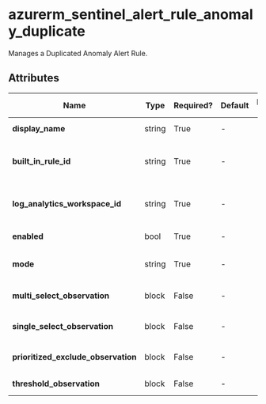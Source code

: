 # azurerm_sentinel_alert_rule_anomaly_duplicate

Manages a Duplicated Anomaly Alert Rule.

## Attributes

| Name | Type | Required? | Default  | possible values | Description |
| ---- | ---- | --------- | -------- | ----------- | ----------- |
| **display_name** | string | True | -  |  -  | The Display Name of the built-in Anomaly Alert Rule. | 
| **built_in_rule_id** | string | True | -  |  -  | The ID of the built-in Anomaly Alert Rule. Changing this forces a new Duplicated Anomaly Alert Rule to be created. | 
| **log_analytics_workspace_id** | string | True | -  |  -  | The ID of the Log Analytics Workspace. Changing this forces a new Duplicated Anomaly Alert Rule to be created. | 
| **enabled** | bool | True | -  |  -  | Should the Duplicated Anomaly Alert Rule be enabled? | 
| **mode** | string | True | -  |  -  | mode of the Duplicated Anomaly Alert Rule. Possible Values are `Production` and `Flighting`. | 
| **multi_select_observation** | block | False | -  |  -  | A list of `multi_select_observation` blocks. | 
| **single_select_observation** | block | False | -  |  -  | A list of `single_select_observation` blocks. | 
| **prioritized_exclude_observation** | block | False | -  |  -  | A list of `prioritized_exclude_observation` blocks. | 
| **threshold_observation** | block | False | -  |  -  | A list of `threshold_observation` blocks. | 

